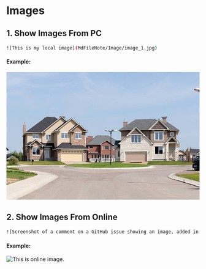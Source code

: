 # Images


## 1. Show Images From PC
```bash
![This is my local image](MdFileNote/Image/image_1.jpg)
```
#### Example:
![This is my local image](MdFileNote/Image/image_1.jpg)




## 2. Show Images From Online
```bash
![Screenshot of a comment on a GitHub issue showing an image, added in the Markdown, of an Octocat smiling and raising a tentacle.](https://myoctocat.com/assets/images/base-octocat.svg)
```
#### Example:
![This is online image.](https://myoctocat.com/assets/images/base-octocat.svg)